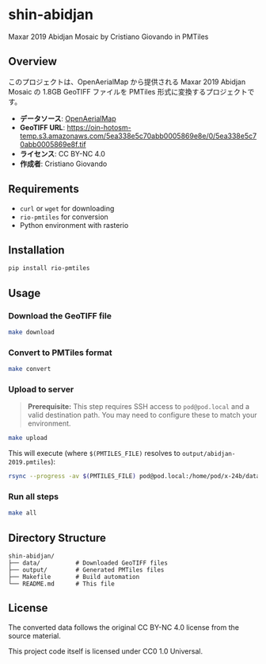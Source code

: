 # shin-abidjan
Maxar 2019 Abidjan Mosaic by Cristiano Giovando in PMTiles

## Overview

このプロジェクトは、OpenAerialMap から提供される Maxar 2019 Abidjan Mosaic の 1.8GB GeoTIFF ファイルを PMTiles 形式に変換するプロジェクトです。

- **データソース**: [OpenAerialMap](https://map.openaerialmap.org/#/-3.98703396320343,5.299799040916992,17/square/033333010030223110/5ea34be6c70abb0005869e90?_k=cir6ty)
- **GeoTIFF URL**: https://oin-hotosm-temp.s3.amazonaws.com/5ea338e5c70abb0005869e8e/0/5ea338e5c70abb0005869e8f.tif
- **ライセンス**: CC BY-NC 4.0
- **作成者**: Cristiano Giovando

## Requirements

- `curl` or `wget` for downloading
- `rio-pmtiles` for conversion
- Python environment with rasterio

## Installation

```bash
pip install rio-pmtiles
```

## Usage

### Download the GeoTIFF file

```bash
make download
```

### Convert to PMTiles format

```bash
make convert
```

### Upload to server

> **Prerequisite:** This step requires SSH access to `pod@pod.local` and a valid destination path. You may need to configure these to match your environment.
```bash
make upload
```

This will execute (where `$(PMTILES_FILE)` resolves to `output/abidjan-2019.pmtiles`):
```bash
rsync --progress -av $(PMTILES_FILE) pod@pod.local:/home/pod/x-24b/data/shin-abidjan.pmtiles
```

### Run all steps

```bash
make all
```

## Directory Structure

```
shin-abidjan/
├── data/          # Downloaded GeoTIFF files
├── output/        # Generated PMTiles files
├── Makefile       # Build automation
└── README.md      # This file
```

## License

The converted data follows the original CC BY-NC 4.0 license from the source material.

This project code itself is licensed under CC0 1.0 Universal.
